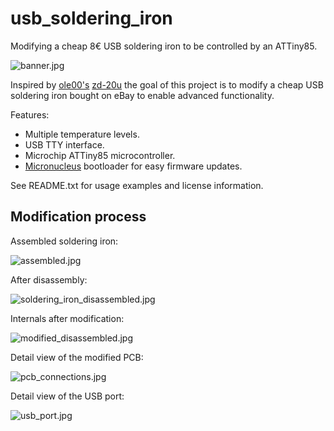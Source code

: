 usb_soldering_iron
==================

Modifying a cheap 8€ USB soldering iron to be controlled by an ATTiny85.

![banner.jpg](https://gitlab.com/tickelton/usb_soldering_iron/raw/master/doc/images/banner.jpg)

Inspired by [ole00's](https://github.com/ole00) [zd-20u](https://github.com/ole00/zd-20u) the goal of this project is to modify a cheap USB soldering iron bought on eBay to enable advanced functionality.

Features:

* Multiple temperature levels.
* USB TTY interface.
* Microchip ATTiny85 microcontroller.
* [Micronucleus](https://github.com/micronucleus/micronucleus) bootloader for easy firmware updates.

See README.txt for usage examples and license information.

Modification process
--------------------

Assembled soldering iron:

![assembled.jpg](https://gitlab.com/tickelton/usb_soldering_iron/raw/master/doc/images/assembled.jpg)

After disassembly:

![soldering_iron_disassembled.jpg](https://gitlab.com/tickelton/usb_soldering_iron/raw/master/doc/images/soldering_iron_disassembled.jpg)

Internals after modification:

![modified_disassembled.jpg](https://gitlab.com/tickelton/usb_soldering_iron/raw/master/doc/images/modified_disassembled.jpg)

Detail view of the modified PCB:

![pcb_connections.jpg](https://gitlab.com/tickelton/usb_soldering_iron/raw/master/doc/images/pcb_connections.jpg)

Detail view of the USB port:

![usb_port.jpg](https://gitlab.com/tickelton/usb_soldering_iron/raw/master/doc/images/usb_port.jpg)

